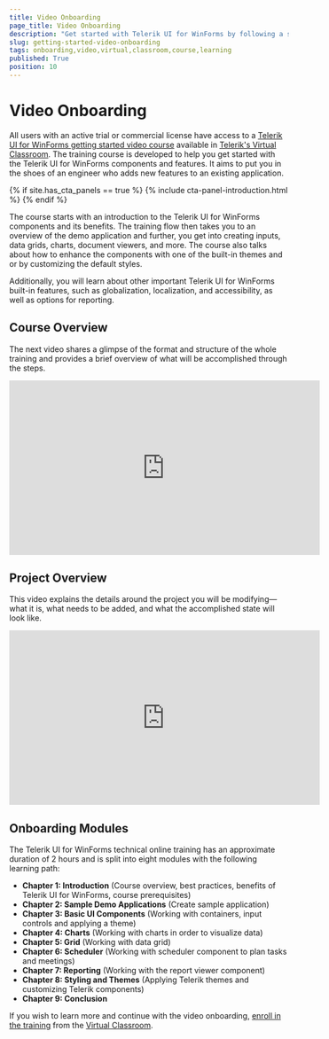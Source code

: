 ```yaml
---
title: Video Onboarding
page_title: Video Onboarding
description: "Get started with Telerik UI for WinForms by following a step-by-step video tutorial that helps you develop a real-life project."
slug: getting-started-video-onboarding
tags: onboarding,video,virtual,classroom,course,learning
published: True
position: 10
---
```


# Video Onboarding

All users with an active trial or commercial license have access to a [Telerik UI for WinForms getting started video course](https://learn.telerik.com/learn/course/17/Telerik%2520UI%2520for%2520WinForms) available in [Telerik's Virtual Classroom](https://learn.telerik.com/learn).
The training course is developed to help you get started with the Telerik UI for WinForms components and features. It aims to put you in the shoes of an engineer who adds new features to an existing application.

{% if site.has_cta_panels == true %}
{% include cta-panel-introduction.html %}
{% endif %}

The course starts with an introduction to the Telerik UI for WinForms components and its benefits. The training flow then takes you to an overview of the demo application and further, you get into creating inputs, data grids, charts, document viewers, and more. The course also talks about how to enhance the components with one of the built-in themes and or by customizing the default styles.

Additionally, you will learn about other important Telerik UI for WinForms built-in features, such as globalization, localization, and accessibility, as well as options for reporting. 

## Course Overview

The next video shares a glimpse of the format and structure of the whole training and provides a brief overview of what will be accomplished through the steps. 
<iframe width="560" height="315" src="https://www.youtube.com/watch?v=OXpwQwGta8c" title="Telerik UI for WinForms - Overview of the Onboarding Course" frameborder="0" allow="accelerometer; autoplay; clipboard-write; encrypted-media; gyroscope; picture-in-picture" allowfullscreen></iframe>

## Project Overview

This video explains the details around the project you will be modifying&mdash;what it is, what needs to be added, and what the accomplished state will look like.
<iframe width="560" height="315" src="https://www.youtube.com/watch?v=HW3_3WL092M" title="Telerik UI for WinForms - Project Overview" frameborder="0" allow="accelerometer; autoplay; clipboard-write; encrypted-media; gyroscope; picture-in-picture" allowfullscreen></iframe>

## Onboarding Modules

The Telerik UI for WinForms technical online training has an approximate duration of 2 hours and is split into eight modules with the following learning path:

* **Chapter 1: Introduction** (Course overview, best practices, benefits of Telerik UI for WinForms, course prerequisites)
* **Chapter 2: Sample Demo Applications** (Create sample application)
* **Chapter 3: Basic UI Components** (Working with containers, input controls and applying a theme)
* **Chapter 4: Charts** (Working with charts in order to visualize data)
* **Chapter 5: Grid** (Working with data grid)
* **Chapter 6: Scheduler** (Working with scheduler component to plan tasks and meetings)
* **Chapter 7: Reporting** (Working with the report viewer component)
* **Chapter 8: Styling and Themes** (Applying Telerik themes and customizing Telerik components)
* **Chapter 9: Conclusion** 

If you wish to learn more and continue with the video onboarding, [enroll in the training](https://learn.telerik.com/learn/course/17/Telerik%2520UI%2520for%2520WinForms) from the [Virtual Classroom](https://learn.telerik.com/learn).
  
